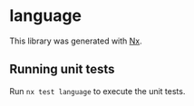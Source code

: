# language

This library was generated with [Nx](https://nx.dev).

## Running unit tests

Run `nx test language` to execute the unit tests.
